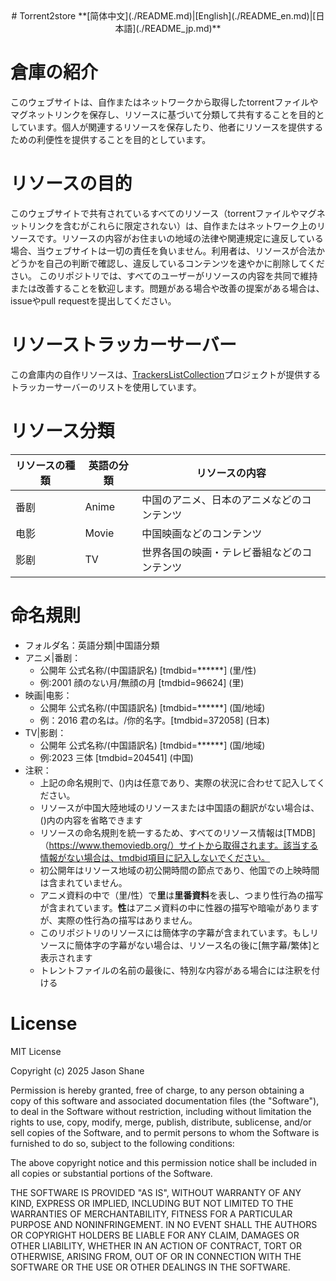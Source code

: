 <div align="center">
# Torrent2store
**[简体中文](./README.md)|[English](./README_en.md)|[日本語](./README_jp.md)**
</div>

# 倉庫の紹介
このウェブサイトは、自作またはネットワークから取得したtorrentファイルやマグネットリンクを保存し、リソースに基づいて分類して共有することを目的としています。個人が関連するリソースを保存したり、他者にリソースを提供するための利便性を提供することを目的としています。

# リソースの目的
このウェブサイトで共有されているすべてのリソース（torrentファイルやマグネットリンクを含むがこれらに限定されない）は、自作またはネットワーク上のリソースです。リソースの内容がお住まいの地域の法律や関連規定に違反している場合、当ウェブサイトは一切の責任を負いません。利用者は、リソースが合法かどうかを自己の判断で確認し、違反しているコンテンツを速やかに削除してください。
このリポジトリでは、すべてのユーザーがリソースの内容を共同で維持または改善することを歓迎します。問題がある場合や改善の提案がある場合は、issueやpull requestを提出してください。

# リソーストラッカーサーバー
この倉庫内の自作リソースは、[TrackersListCollection](https://github.com/XIU2/TrackersListCollection)プロジェクトが提供するトラッカーサーバーのリストを使用しています。

# リソース分類
リソースの種類|英語の分類|リソースの内容
---|---|---
番剧|Anime|中国のアニメ、日本のアニメなどのコンテンツ
电影|Movie|中国映画などのコンテンツ
影剧|TV|世界各国の映画・テレビ番組などのコンテンツ

# 命名規則
- フォルダ名：英語分類|中国語分類
- アニメ|番剧：
  - 公開年 公式名称/(中国語訳名) [tmdbid=******] (里/性)
  - 例:2001 顔のない月/無顔の月 [tmdbid=96624] (里)
- 映画|电影：
  - 公開年 公式名称/(中国語訳名) [tmdbid=******] (国/地域)
  - 例：2016 君の名は。/你的名字。[tmdbid=372058] (日本)
- TV|影剧：
  - 公開年 公式名称/(中国語訳名) [tmdbid=******] (国/地域)
  - 例:2023 三体 [tmdbid=204541] (中国)
- 注釈：
  - 上記の命名規則で、()内は任意であり、実際の状況に合わせて記入してください。
  - リソースが中国大陸地域のリソースまたは中国語の翻訳がない場合は、()内の内容を省略できます
  - リソースの命名規則を統一するため、すべてのリソース情報は[TMDB]（https://www.themoviedb.org/）サイトから取得されます。該当する情報がない場合は、tmdbid項目に記入しないでください。
  - 初公開年はリソース地域の初公開時間の節点であり、他国での上映時間は含まれていません。
  - アニメ資料の中で（里/性）で**里**は**里番資料**を表し、つまり性行為の描写が含まれています。**性**はアニメ資料の中に性器の描写や暗喩がありますが、実際の性行為の描写はありません。
  - このリポジトリのリソースには簡体字の字幕が含まれています。もしリソースに簡体字の字幕がない場合は、リソース名の後に[無字幕/繁体]と表示されます
  - トレントファイルの名前の最後に、特別な内容がある場合には注釈を付ける

# License
MIT License

Copyright (c) 2025 Jason Shane

Permission is hereby granted, free of charge, to any person obtaining a copy
of this software and associated documentation files (the "Software"), to deal
in the Software without restriction, including without limitation the rights
to use, copy, modify, merge, publish, distribute, sublicense, and/or sell
copies of the Software, and to permit persons to whom the Software is
furnished to do so, subject to the following conditions:

The above copyright notice and this permission notice shall be included in all
copies or substantial portions of the Software.

THE SOFTWARE IS PROVIDED "AS IS", WITHOUT WARRANTY OF ANY KIND, EXPRESS OR
IMPLIED, INCLUDING BUT NOT LIMITED TO THE WARRANTIES OF MERCHANTABILITY,
FITNESS FOR A PARTICULAR PURPOSE AND NONINFRINGEMENT. IN NO EVENT SHALL THE
AUTHORS OR COPYRIGHT HOLDERS BE LIABLE FOR ANY CLAIM, DAMAGES OR OTHER
LIABILITY, WHETHER IN AN ACTION OF CONTRACT, TORT OR OTHERWISE, ARISING FROM,
OUT OF OR IN CONNECTION WITH THE SOFTWARE OR THE USE OR OTHER DEALINGS IN THE
SOFTWARE.

